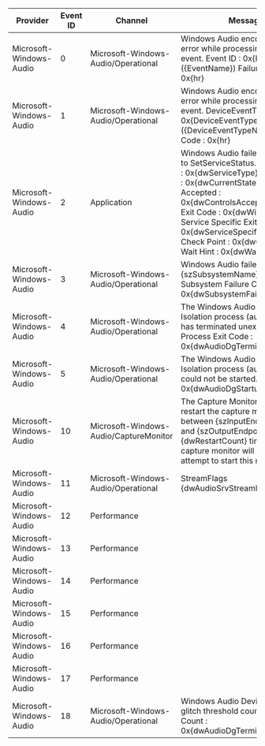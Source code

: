 Provider                 |  Event ID  |  Channel                                 |  Message
-------------------------|------------|------------------------------------------|-------------------------------------------------------------------------------------------------------------------------------------------------------------------------------------------------------------------------------------------------------------------------------------------------------------------------------------------------------------------------------------------------------------------------------------------------------------------------------------------------------------------------------------------------------------
Microsoft-Windows-Audio  |  0         |  Microsoft-Windows-Audio/Operational     |  Windows Audio encountered an error while processing a device event.                    Event ID     : 0x{Event} ({EventName})                     Failure Code : 0x{hr}
Microsoft-Windows-Audio  |  1         |  Microsoft-Windows-Audio/Operational     |  Windows Audio encountered an error while processing a device event.                    DeviceEventType : 0x{DeviceEventType} ({DeviceEventTypeName})                     Failure Code    : 0x{hr}
Microsoft-Windows-Audio  |  2         |  Application                             |  Windows Audio failed during a call to SetServiceStatus.                    Service Type               : 0x{dwServiceType}                     Current State              : 0x{dwCurrentState}                     Controls Accepted          : 0x{dwControlsAccepted}                     Win32 Exit Code            : 0x{dwWin32ExitCode}                     Service Specific Exit Code : 0x{dwServiceSpecificExitCode}                     Check Point                : 0x{dwCheckPoint}                     Wait Hint                  : 0x{dwWaitHint}
Microsoft-Windows-Audio  |  3         |  Microsoft-Windows-Audio/Operational     |  Windows Audio failed to start the {szSubsystemName} subsystem.                    Subsystem Failure Code     : 0x{dwSubsystemFailureCode}
Microsoft-Windows-Audio  |  4         |  Microsoft-Windows-Audio/Operational     |  The Windows Audio Device Graph Isolation process (audiodg.exe) has terminated unexpectedly.                    Process Exit Code     : 0x{dwAudioDgTerminationCode}
Microsoft-Windows-Audio  |  5         |  Microsoft-Windows-Audio/Operational     |  The Windows Audio Device Graph Isolation process (audiodg.exe) could not be started.                    Error Code     : 0x{dwAudioDgStartupFailureCode}
Microsoft-Windows-Audio  |  10        |  Microsoft-Windows-Audio/CaptureMonitor  |  The Capture Monitor has failed to restart the capture monitor between {szInputEndpointName} and {szOutputEndpointName}  {dwRestartCount} times.                  The capture monitor will no longer attempt to start this monitor.
Microsoft-Windows-Audio  |  11        |  Microsoft-Windows-Audio/Operational     |  StreamFlags {dwAudioSrvStreamFlags}
Microsoft-Windows-Audio  |  12        |  Performance                             |
Microsoft-Windows-Audio  |  13        |  Performance                             |
Microsoft-Windows-Audio  |  14        |  Performance                             |
Microsoft-Windows-Audio  |  15        |  Performance                             |
Microsoft-Windows-Audio  |  16        |  Performance                             |
Microsoft-Windows-Audio  |  17        |  Performance                             |
Microsoft-Windows-Audio  |  18        |  Microsoft-Windows-Audio/Operational     |  Windows Audio Device Graph glitch threshold count exceeded                               Count   : 0x{dwAudioDgTerminationCode}